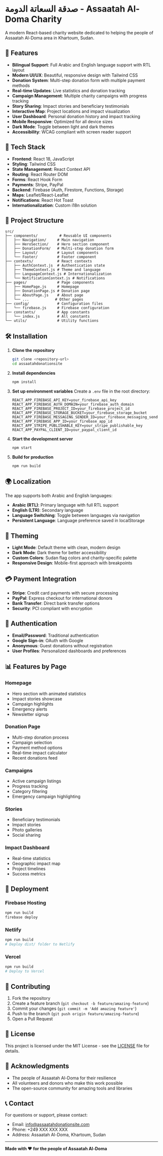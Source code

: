 # صدقة السعاتة الدومة - Assaatah Al-Doma Charity

A modern React-based charity website dedicated to helping the people of Assaatah Al-Doma area in Khartoum, Sudan.

## 🌟 Features

- **Bilingual Support**: Full Arabic and English language support with RTL layout
- **Modern UI/UX**: Beautiful, responsive design with Tailwind CSS
- **Donation System**: Multi-step donation form with multiple payment methods
- **Real-time Updates**: Live statistics and donation tracking
- **Campaign Management**: Multiple charity campaigns with progress tracking
- **Story Sharing**: Impact stories and beneficiary testimonials
- **Interactive Map**: Project locations and impact visualization
- **User Dashboard**: Personal donation history and impact tracking
- **Mobile Responsive**: Optimized for all device sizes
- **Dark Mode**: Toggle between light and dark themes
- **Accessibility**: WCAG compliant with screen reader support

## 🚀 Tech Stack

- **Frontend**: React 18, JavaScript
- **Styling**: Tailwind CSS
- **State Management**: React Context API
- **Routing**: React Router DOM
- **Forms**: React Hook Form
- **Payments**: Stripe, PayPal
- **Backend**: Firebase (Auth, Firestore, Functions, Storage)
- **Maps**: Leaflet/React-Leaflet
- **Notifications**: React Hot Toast
- **Internationalization**: Custom i18n solution

## 📁 Project Structure

```
src/
├── components/          # Reusable UI components
│   ├── Navigation/     # Main navigation
│   ├── HeroSection/    # Hero section component
│   ├── DonationForm/   # Multi-step donation form
│   ├── Layout/         # Layout components
│   └── Footer/         # Footer component
├── contexts/           # React contexts
│   ├── AuthContext.js  # Authentication state
│   ├── ThemeContext.js # Theme and language
│   ├── LanguageContext.js # Internationalization
│   └── NotificationContext.js # Notifications
├── pages/              # Page components
│   ├── HomePage.js     # Homepage
│   ├── DonationPage.js # Donation page
│   ├── AboutPage.js    # About page
│   └── ...            # Other pages
├── config/             # Configuration files
│   └── firebase.js     # Firebase configuration
├── constants/          # App constants
│   └── index.js        # All constants
└── utils/              # Utility functions
```

## 🛠️ Installation

1. **Clone the repository**

   ```bash
   git clone <repository-url>
   cd assaatahdonationsite
   ```

2. **Install dependencies**

   ```bash
   npm install
   ```

3. **Set up environment variables**
   Create a `.env` file in the root directory:

   ```env
   REACT_APP_FIREBASE_API_KEY=your_firebase_api_key
   REACT_APP_FIREBASE_AUTH_DOMAIN=your_firebase_auth_domain
   REACT_APP_FIREBASE_PROJECT_ID=your_firebase_project_id
   REACT_APP_FIREBASE_STORAGE_BUCKET=your_firebase_storage_bucket
   REACT_APP_FIREBASE_MESSAGING_SENDER_ID=your_firebase_messaging_sender_id
   REACT_APP_FIREBASE_APP_ID=your_firebase_app_id
   REACT_APP_STRIPE_PUBLISHABLE_KEY=your_stripe_publishable_key
   REACT_APP_PAYPAL_CLIENT_ID=your_paypal_client_id
   ```

4. **Start the development server**

   ```bash
   npm start
   ```

5. **Build for production**
   ```bash
   npm run build
   ```

## 🌍 Localization

The app supports both Arabic and English languages:

- **Arabic (RTL)**: Primary language with full RTL support
- **English (LTR)**: Secondary language
- **Language Switching**: Toggle between languages via navigation
- **Persistent Language**: Language preference saved in localStorage

## 🎨 Theming

- **Light Mode**: Default theme with clean, modern design
- **Dark Mode**: Dark theme for better accessibility
- **Custom Colors**: Sudan flag colors and charity-specific palette
- **Responsive Design**: Mobile-first approach with breakpoints

## 💳 Payment Integration

- **Stripe**: Credit card payments with secure processing
- **PayPal**: Express checkout for international donors
- **Bank Transfer**: Direct bank transfer options
- **Security**: PCI compliant with encryption

## 🔐 Authentication

- **Email/Password**: Traditional authentication
- **Google Sign-in**: OAuth with Google
- **Anonymous**: Guest donations without registration
- **User Profiles**: Personalized dashboards and preferences

## 📊 Features by Page

### Homepage

- Hero section with animated statistics
- Impact stories showcase
- Campaign highlights
- Emergency alerts
- Newsletter signup

### Donation Page

- Multi-step donation process
- Campaign selection
- Payment method options
- Real-time impact calculator
- Recent donations feed

### Campaigns

- Active campaign listings
- Progress tracking
- Category filtering
- Emergency campaign highlighting

### Stories

- Beneficiary testimonials
- Impact stories
- Photo galleries
- Social sharing

### Impact Dashboard

- Real-time statistics
- Geographic impact map
- Project timelines
- Success metrics

## 🚀 Deployment

### Firebase Hosting

```bash
npm run build
firebase deploy
```

### Netlify

```bash
npm run build
# Deploy dist/ folder to Netlify
```

### Vercel

```bash
npm run build
# Deploy to Vercel
```

## 🤝 Contributing

1. Fork the repository
2. Create a feature branch (`git checkout -b feature/amazing-feature`)
3. Commit your changes (`git commit -m 'Add amazing feature'`)
4. Push to the branch (`git push origin feature/amazing-feature`)
5. Open a Pull Request

## 📝 License

This project is licensed under the MIT License - see the [LICENSE](LICENSE) file for details.

## 🙏 Acknowledgments

- The people of Assaatah Al-Doma for their resilience
- All volunteers and donors who make this work possible
- The open-source community for amazing tools and libraries

## 📞 Contact

For questions or support, please contact:

- Email: info@assaatahdonationsite.com
- Phone: +249 XXX XXX XXX
- Address: Assaatah Al-Doma, Khartoum, Sudan

---

**Made with ❤️ for the people of Assaatah Al-Doma**
